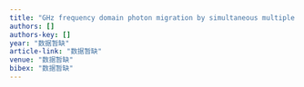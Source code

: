 ```yaml
---
title: "GHz frequency domain photon migration by simultaneous multiple modulations in femtosecond laser pulses"
authors: []
authors-key: []
year: "数据暂缺"
article-link: "数据暂缺"
venue: "数据暂缺"
bibex: "数据暂缺"
---
```

